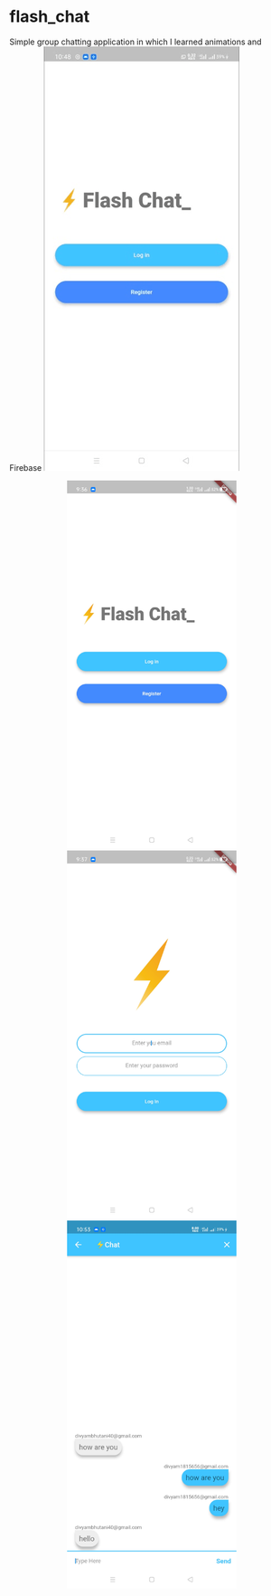 # flash_chat
Simple group chatting application in which I learned animations and Firebase
![Screenshots](screenshots/flashchat.gif)
<p align ="center">
<img src="screenshots/img1.jpg"  alt="News Screen" width="300"  />
<img src="screenshots/img2.jpg"  alt="News Screen" width="300"  />
<img src="screenshots/img3.jpg"  alt="News Screen" width="300" />
 </p>
